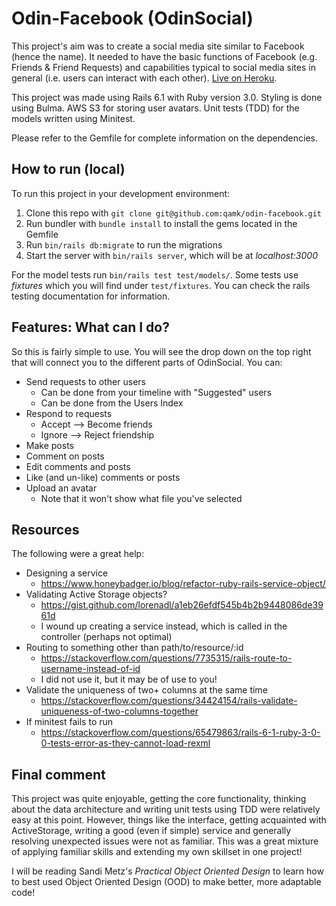 # Odin-Facebook (OdinSocial)
This project's aim was to create a social media site similar to Facebook (hence the name). It needed to have the basic functions of Facebook (e.g. Friends & Friend Requests) and capabilities typical to social media sites in general (i.e. users can interact with each other). [Live on Heroku](https://radiant-sea-74387.herokuapp.com/timeline).

This project was made using Rails 6.1 with Ruby version 3.0. Styling is done using Bulma. AWS S3 for storing user avatars. Unit tests (TDD) for the models written using Minitest. 

Please refer to the Gemfile for complete information on the dependencies.

## How to run (local)
To run this project in your development environment:
1. Clone this repo with `git clone git@github.com:qamk/odin-facebook.git`
2. Run bundler with `bundle install` to install the gems located in the Gemfile
3. Run `bin/rails db:migrate` to run the migrations
4. Start the server with `bin/rails server`, which will be at *localhost:3000*

For the model tests run `bin/rails test test/models/`. Some tests use *fixtures* which you will find under `test/fixtures`. You can check the rails testing documentation for information.

## Features: What can I do? 
So this is fairly simple to use. You will see the drop down on the top right that will connect you to the different parts of OdinSocial. You can:
- Send requests to other users
  - Can be done from your timeline with "Suggested" users
  - Can be done from the Users Index
- Respond to requests
  - Accept --> Become friends
  - Ignore --> Reject friendship
- Make posts
- Comment on posts
- Edit comments and posts
- Like (and un-like) comments or posts
- Upload an avatar
  - Note that it won't show what file you've selected

## Resources
The following were a great help:
- Designing a service
  - https://www.honeybadger.io/blog/refactor-ruby-rails-service-object/
- Validating Active Storage objects?
  - https://gist.github.com/lorenadl/a1eb26efdf545b4b2b9448086de3961d
  - I wound up creating a service instead, which is called in the controller (perhaps not optimal)
- Routing to something other than path/to/resource/:id
  - https://stackoverflow.com/questions/7735315/rails-route-to-username-instead-of-id
  - I did not use it, but it may be of use to you!
- Validate the uniqueness of two+ columns at the same time
  - https://stackoverflow.com/questions/34424154/rails-validate-uniqueness-of-two-columns-together
- If minitest fails to run
  - https://stackoverflow.com/questions/65479863/rails-6-1-ruby-3-0-0-tests-error-as-they-cannot-load-rexml


## Final comment
This project was quite enjoyable, getting the core functionality, thinking about the data architecture and writing unit tests using TDD were relatively easy at this point. However, things like the interface, getting acquainted with ActiveStorage, writing a good (even if simple) service and generally resolving unexpected issues were not as familiar. This was a great mixture of applying familiar skills and extending my own skillset in one project!

I will be reading Sandi Metz's *Practical Object Oriented Design* to learn how to best used Object Oriented Design (OOD) to make better, more adaptable code!